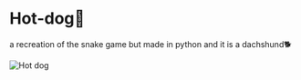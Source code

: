 # Hot-dog🐶
a recreation of the snake game but made in python and it is a dachshund🐕

<image scr ="images\screen_short.png" alt ="Hot dog" >
